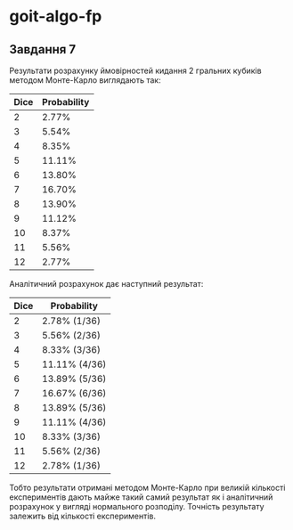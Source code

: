 # goit-algo-fp

## Завдання 7

Результати розрахунку ймовірностей кидання 2 гральних кубиків методом Монте-Карло виглядають так:

| Dice | Probability |
|------|-------------|
|    2 |       2.77% |
|    3 |       5.54% |
|    4 |       8.35% |
|    5 |      11.11% |
|    6 |      13.80% |
|    7 |      16.70% |
|    8 |      13.90% |
|    9 |      11.12% |
|   10 |       8.37% |
|   11 |       5.56% |
|   12 |       2.77% |

Аналітичний розрахунок дає наступний результат:

| Dice | Probability   |
| ---- | ------------- |
| 2    | 2.78% (1/36)  |
| 3    | 5.56% (2/36)  |
| 4    | 8.33% (3/36)  |
| 5    | 11.11% (4/36) |
| 6    | 13.89% (5/36) |
| 7    | 16.67% (6/36) |
| 8    | 13.89% (5/36) |
| 9    | 11.11% (4/36) |
| 10   | 8.33% (3/36)  |
| 11   | 5.56% (2/36)  |
| 12   | 2.78% (1/36)  |

Тобто результати отримані методом Монте-Карло при великій кількості експериментів дають майже такий самий результат як і аналітичний розрахунок у вигляді нормального розподілу. Точність результату залежить від кількості експериментів.